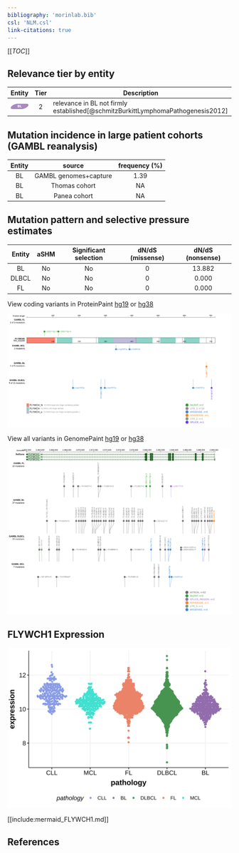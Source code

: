 ```yaml
---
bibliography: 'morinlab.bib'
csl: 'NLM.csl'
link-citations: true
---
```

[[_TOC_]]


## Relevance tier by entity

|Entity|Tier|Description                           |
|:------:|:----:|--------------------------------------|
|![BL](images/icons/BL_tier2.png)    |2   |relevance in BL not firmly established[@schmitzBurkittLymphomaPathogenesis2012]|

## Mutation incidence in large patient cohorts (GAMBL reanalysis)

|Entity|source               |frequency (%)|
|:------:|:---------------------:|:-------------:|
|BL    |GAMBL genomes+capture|1.39         |
|BL    |Thomas cohort        |  NA         |
|BL    |Panea cohort         |  NA         |

## Mutation pattern and selective pressure estimates

|Entity|aSHM|Significant selection|dN/dS (missense)|dN/dS (nonsense)|
|:------:|:----:|:---------------------:|:----------------:|:----------------:|
|BL    |No  |No                   |0               |13.882          |
|DLBCL |No  |No                   |0               | 0.000          |
|FL    |No  |No                   |0               | 0.000          |




View coding variants in ProteinPaint [hg19](https://morinlab.github.io/LLMPP/GAMBL/FLYWCH1_protein.html)  or [hg38](https://morinlab.github.io/LLMPP/GAMBL/FLYWCH1_protein_hg38.html)

![](images/proteinpaint/FLYWCH1_NM_032296.svg)

View all variants in GenomePaint [hg19](https://morinlab.github.io/LLMPP/GAMBL/FLYWCH1.html)  or [hg38](https://morinlab.github.io/LLMPP/GAMBL/FLYWCH1_hg38.html)

![](images/proteinpaint/FLYWCH1.svg)

## FLYWCH1 Expression
![](images/gene_expression/FLYWCH1_by_pathology.svg)
<!-- ORIGIN: schmitzBurkittLymphomaPathogenesis2012 -->
<!-- BL: schmitzBurkittLymphomaPathogenesis2012 -->

[[include:mermaid_FLYWCH1.md]]

## References

